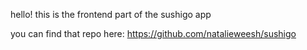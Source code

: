 hello! this is the frontend part of the sushigo app

you can find that repo here: https://github.com/natalieweesh/sushigo
